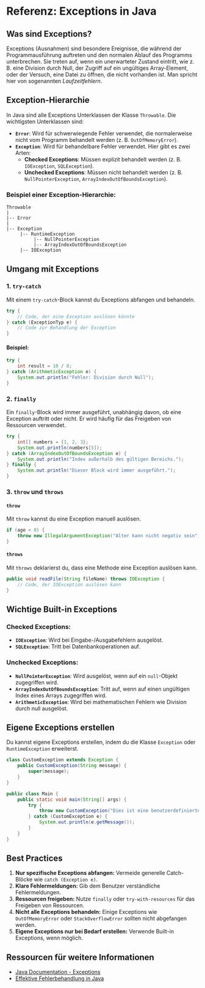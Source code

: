 # Referenz: Exceptions in Java

## Was sind Exceptions?

Exceptions (Ausnahmen) sind besondere Ereignisse, die während der Programmausführung auftreten und den normalen Ablauf des Programms unterbrechen. Sie treten auf, wenn ein unerwarteter Zustand eintritt, wie z. B. eine Division durch Null, der Zugriff auf ein ungültiges Array-Element, oder der Versuch, eine Datei zu öffnen, die nicht vorhanden ist. Man spricht hier von sogenannten *Laufzeitfehlern*.

## Exception-Hierarchie

In Java sind alle Exceptions Unterklassen der Klasse `Throwable`. Die wichtigsten Unterklassen sind:

- **`Error`**: Wird für schwerwiegende Fehler verwendet, die normalerweise nicht vom Programm behandelt werden (z. B. `OutOfMemoryError`).
- **`Exception`**: Wird für behandelbare Fehler verwendet. Hier gibt es zwei Arten:
  - **Checked Exceptions**: Müssen explizit behandelt werden (z. B. `IOException`, `SQLException`).
  - **Unchecked Exceptions**: Müssen nicht behandelt werden (z. B. `NullPointerException`, `ArrayIndexOutOfBoundsException`).

### Beispiel einer Exception-Hierarchie:

```
Throwable
|
|-- Error
|
|-- Exception
     |-- RuntimeException
          |-- NullPointerException
          |-- ArrayIndexOutOfBoundsException
     |-- IOException
```

## Umgang mit Exceptions

### 1. `try-catch`

Mit einem `try-catch`-Block kannst du Exceptions abfangen und behandeln.

```java
try {
    // Code, der eine Exception auslösen könnte
} catch (ExceptionTyp e) {
    // Code zur Behandlung der Exception
}
```

#### Beispiel:

```java
try {
    int result = 10 / 0;
} catch (ArithmeticException e) {
    System.out.println("Fehler: Division durch Null");
}
```

### 2. `finally`

Ein `finally`-Block wird immer ausgeführt, unabhängig davon, ob eine Exception auftritt oder nicht. Er wird häufig für das Freigeben von Ressourcen verwendet.

```java
try {
    int[] numbers = {1, 2, 3};
    System.out.println(numbers[5]);
} catch (ArrayIndexOutOfBoundsException e) {
    System.out.println("Index außerhalb des gültigen Bereichs.");
} finally {
    System.out.println("Dieser Block wird immer ausgeführt.");
}
```

### 3. `throw` und `throws`

#### `throw`
Mit `throw` kannst du eine Exception manuell auslösen.

```java
if (age < 0) {
    throw new IllegalArgumentException("Alter kann nicht negativ sein");
}
```

#### `throws`
Mit `throws` deklarierst du, dass eine Methode eine Exception auslösen kann.

```java
public void readFile(String fileName) throws IOException {
    // Code, der IOException auslösen kann
}
```

## Wichtige Built-in Exceptions

### Checked Exceptions:
- **`IOException`**: Wird bei Eingabe-/Ausgabefehlern ausgelöst.
- **`SQLException`**: Tritt bei Datenbankoperationen auf.

### Unchecked Exceptions:
- **`NullPointerException`**: Wird ausgelöst, wenn auf ein `null`-Objekt zugegriffen wird.
- **`ArrayIndexOutOfBoundsException`**: Tritt auf, wenn auf einen ungültigen Index eines Arrays zugegriffen wird.
- **`ArithmeticException`**: Wird bei mathematischen Fehlern wie Division durch null ausgelöst.

## Eigene Exceptions erstellen

Du kannst eigene Exceptions erstellen, indem du die Klasse `Exception` oder `RuntimeException` erweiterst.

```java
class CustomException extends Exception {
    public CustomException(String message) {
        super(message);
    }
}

public class Main {
    public static void main(String[] args) {
        try {
            throw new CustomException("Dies ist eine benutzerdefinierte Exception.");
        } catch (CustomException e) {
            System.out.println(e.getMessage());
        }
    }
}
```

## Best Practices

1. **Nur spezifische Exceptions abfangen:** Vermeide generelle Catch-Blöcke wie `catch (Exception e)`.
2. **Klare Fehlermeldungen:** Gib dem Benutzer verständliche Fehlermeldungen.
3. **Ressourcen freigeben:** Nutze `finally` oder `try-with-resources` für das Freigeben von Ressourcen.
4. **Nicht alle Exceptions behandeln:** Einige Exceptions wie `OutOfMemoryError` oder `StackOverflowError` sollten nicht abgefangen werden.
5. **Eigene Exceptions nur bei Bedarf erstellen:** Verwende Built-in Exceptions, wenn möglich.

## Ressourcen für weitere Informationen

- [Java Documentation - Exceptions](https://docs.oracle.com/javase/tutorial/essential/exceptions/)
- [Effektive Fehlerbehandlung in Java](https://www.baeldung.com/java-exceptions)

